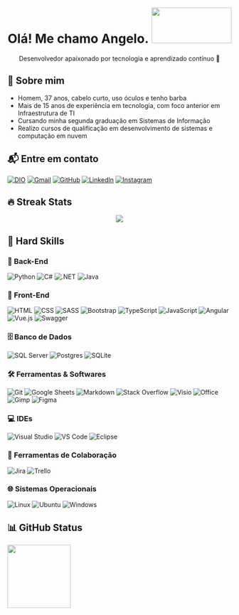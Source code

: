 <h1 align="center">
  Olá! Me chamo Angelo.
  <img src="https://media1.giphy.com/media/3o72FaZgzzFmqoNfBm/giphy.gif" width="180" height="80" />
</h1>

<p align="center">
  Desenvolvedor apaixonado por tecnologia e aprendizado contínuo 🚀
</p>

## 👤 Sobre mim

- Homem, 37 anos, cabelo curto, uso óculos e tenho barba  
- Mais de 15 anos de experiência em tecnologia, com foco anterior em Infraestrutura de TI  
- Cursando minha segunda graduação em Sistemas de Informação  
- Realizo cursos de qualificação em desenvolvimento de sistemas e computação em nuvem  

## 📬 Entre em contato

<p align="left">
  <a href="https://www.dio.me/users/fullstack_adbs"><img src="https://img.shields.io/badge/DIO-%23181717.svg?style=plastic" alt="DIO" /></a>
  <a href="mailto:fullstack.adbs@gmail.com"><img src="https://img.shields.io/badge/gmail-%23EA4335.svg?style=plastic&logo=gmail&logoColor=white" alt="Gmail" /></a>
  <a href="https://github.com/angelosartoneto"><img src="https://img.shields.io/badge/github-%23181717.svg?style=plastic&logo=github&logoColor=white" alt="GitHub" /></a>
  <a href="https://www.linkedin.com/in/angelobortolisarto/"><img src="https://img.shields.io/badge/linkedin-%230A66C2.svg?style=plastic&logo=linkedin&logoColor=white" alt="LinkedIn" /></a>
  <a href="https://www.instagram.com/angelosartoneto/"><img src="https://img.shields.io/badge/instagram-%23E4405F.svg?style=plastic&logo=instagram&logoColor=white" alt="Instagram" /></a>
</p>

## 🔥 Streak Stats

<p align="center">
  <img src="https://github-readme-streak-stats.herokuapp.com/?user=angelosartoneto&locale=pt-br&theme=algolia" />
</p>

## 📐 Hard Skills

### 🐍 Back-End

<p align="left">
  <img src="https://img.shields.io/badge/Python-blue.svg?style=plastic&logo=python&logoColor=yellow" alt="Python" />
  <img src="https://img.shields.io/badge/c%23-%23239120.svg?style=plastic&logo=c-sharp&logoColor=white" alt="C#" />
  <img src="https://img.shields.io/badge/.NET-5C2D91?style=plastic&logo=.net&logoColor=white" alt=".NET" />
  <img src="https://img.shields.io/badge/java-%23ED8B00.svg?style=plastic&logo=Java&logoColor=white" alt="Java" />
</p>

### 🎨 Front-End

<p align="left">
  <img src="https://img.shields.io/badge/HTML5-%23E34F26.svg?style=plastic&logo=html5&logoColor=white" alt="HTML" />
  <img src="https://img.shields.io/badge/CSS-%231572B6.svg?style=plastic&logo=css3&logoColor=white" alt="CSS" />
  <img src="https://img.shields.io/badge/SASS-hotpink.svg?style=plastic&logo=SASS&logoColor=white" alt="SASS" />
  <img src="https://img.shields.io/badge/bootstrap-%23563D7C.svg?style=plastic&logo=bootstrap&logoColor=white" alt="Bootstrap" />
  <img src="https://img.shields.io/badge/-TypeScript-informational.svg?style=plastic&logo=Typescript&logoColor=white" alt="TypeScript" />
  <img src="https://img.shields.io/badge/JavaScript-%23F7DF1E.svg?style=plastic&logo=JavaScript&logoColor=black" alt="JavaScript" />
  <img src="https://img.shields.io/badge/angular-%23DD0031.svg?style=plastic&logo=angular&logoColor=white" alt="Angular" />
  <img src="https://img.shields.io/badge/Vue.js-2c3e50?logo=vue.js&style=plastic&logoColor=4FC08D" alt="Vue.js" />
  <img src="https://img.shields.io/badge/-Swagger-%23Clojure?style=plastic&logo=Swagger&logoColor=white" alt="Swagger" />
</p>

### 🗄️ Banco de Dados

<p align="left">
  <img src="https://custom-icon-badges.demolab.com/badge/Microsoft%20SQL%20Server-CC2927?logo=mssqlserver-white&logoColor=white" alt="SQL Server" />
  <img src="https://img.shields.io/badge/Postgres-%23316192.svg?logo=postgresql&logoColor=white" alt="Postgres" />
  <img src="https://img.shields.io/badge/SQLite-4169E1?logo=sqlite&logoColor=fff&style=plastic" alt="SQLite" />
</p>

### 🛠️ Ferramentas & Softwares

<p align="left">
  <img src="https://img.shields.io/badge/Git-%23F05033.svg?style=plastic&logo=git&logoColor=white" alt="Git" />
  <img src="https://img.shields.io/badge/Google%20Sheets-%2334A853.svg?style=plastic&logo=google%20sheets&logoColor=white" alt="Google Sheets" />
  <img src="https://img.shields.io/badge/Markdown-000000?style=plastic&logo=markdown&logoColor=white" alt="Markdown" />
  <img src="https://img.shields.io/badge/-Stack%20Overflow-FE7A16?style=plastic&logo=stack-overflow&logoColor=white" alt="Stack Overflow" />
  <img src="https://img.shields.io/badge/Microsoft_Visio-3955A3?style=plastic&logo=microsoft-visio&logoColor=white" alt="Visio" />
  <img src="https://img.shields.io/badge/Microsoft_Office-D83B01?style=plastic&logo=microsoft-office&logoColor=white" alt="Office" />
  <img src="https://img.shields.io/badge/Gimp-657D8B?style=plastic&logo=gimp&logoColor=FFFFFF" alt="Gimp" />
  <img src="https://img.shields.io/badge/figma-%23F24E1E.svg?style=plastic&logo=figma&logoColor=white" alt="Figma" />
</p>

### 💻 IDEs

<p align="left">
  <img src="https://custom-icon-badges.demolab.com/badge/Visual%20Studio-5C2D91.svg?&logo=visualstudio&logoColor=white" alt="Visual Studio" />
  <img src="https://custom-icon-badges.demolab.com/badge/Visual%20Studio%20Code-0078d7.svg?logo=vsc&logoColor=white" alt="VS Code" />
  <img src="https://img.shields.io/badge/Eclipse-FE7A16.svg?logo=Eclipse&logoColor=white" alt="Eclipse" />
</p>

### 🤝 Ferramentas de Colaboração

<p align="left">
  <img src="https://img.shields.io/badge/Jira-0052CC?logo=jira&logoColor=fff" alt="Jira" />
  <img src="https://img.shields.io/badge/Trello-0052CC?logo=trello&logoColor=fff" alt="Trello" />
</p>

### 🌐 Sistemas Operacionais

<p align="left">
  <img src="https://img.shields.io/badge/Linux-FCC624?style=plastic&logo=linux&logoColor=black" alt="Linux" />
  <img src="https://img.shields.io/badge/Ubuntu-E95420?style=plastic&logo=ubuntu&logoColor=white" alt="Ubuntu" />
  <img src="https://img.shields.io/badge/Windows-0078D6?style=plastic&logo=windows&logoColor=white" alt="Windows" />
</p>

## 📊 GitHub Status

<p align="left">
  <img src="https://github-readme-stats.vercel.app/api?username=angelosartoneto&show_icons=true&count_private=true&locale=pt-br&theme=algolia" height="142px" />
  <img src="https://github-readme-stats.vercel.app/api/top-langs?username=angelosarton

